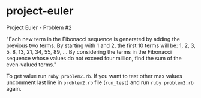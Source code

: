 # project-euler

Project Euler - Problem #2

"Each new term in the Fibonacci sequence is generated by adding the previous two terms. By starting with 1 and 2, the first 10 terms will be:
1, 2, 3, 5, 8, 13, 21, 34, 55, 89, ...
By considering the terms in the Fibonacci sequence whose values do not exceed four million, find the sum of the even-valued terms."

To get value run `ruby problem2.rb`. If you want to test other max values uncomment last line in `problem2.rb` file (`run_test`) and run `ruby problem2.rb` again.
